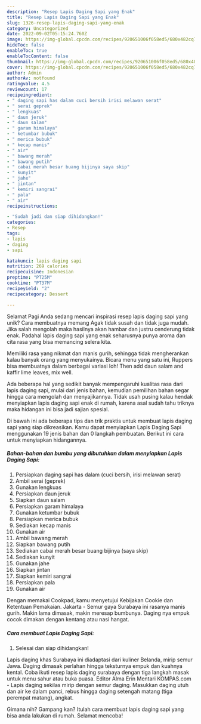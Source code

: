 ```yaml
---
description: "Resep Lapis Daging Sapi yang Enak"
title: "Resep Lapis Daging Sapi yang Enak"
slug: 1326-resep-lapis-daging-sapi-yang-enak
category: Uncategorized
date: 2022-09-02T05:15:24.760Z
image: https://img-global.cpcdn.com/recipes/920651006f058ed5/680x482cq70/lapis-daging-sapi-foto-resep-utama.jpg
hideToc: false
enableToc: true
enableTocContent: false
thumbnail: https://img-global.cpcdn.com/recipes/920651006f058ed5/680x482cq70/lapis-daging-sapi-foto-resep-utama.jpg
cover: https://img-global.cpcdn.com/recipes/920651006f058ed5/680x482cq70/lapis-daging-sapi-foto-resep-utama.jpg
author: Admin
authorAv: notfound
ratingvalue: 4.5
reviewcount: 17
recipeingredient:
- " daging sapi has dalam cuci bersih irisi melawan serat"
- " serai geprek"
- " lengkuas"
- " daun jeruk"
- " daun salam"
- " garam himalaya"
- " ketumbar bubuk"
- " merica bubuk"
- " kecap manis"
- " air"
- " bawang merah"
- " bawang putih"
- " cabai merah besar buang bijinya saya skip"
- " kunyit"
- " jahe"
- " jintan"
- " kemiri sangrai"
- " pala"
- " air"
recipeinstructions:

- "Sudah jadi dan siap dihidangkan!"
categories:
- Resep
tags:
- lapis
- daging
- sapi

katakunci: lapis daging sapi 
nutrition: 269 calories
recipecuisine: Indonesian
preptime: "PT25M"
cooktime: "PT37M"
recipeyield: "2"
recipecategory: Dessert

---
```



Selamat Pagi Anda sedang mencari inspirasi resep lapis daging sapi yang unik? Cara membuatnya memang Agak tidak susah dan tidak juga mudah. Jika salah mengolah maka hasilnya akan hambar dan justru cenderung tidak enak. Padahal lapis daging sapi yang enak seharusnya punya aroma dan cita rasa yang bisa memancing selera kita.


Memiliki rasa yang nikmat dan manis gurih, sehingga tidak mengherankan kalau banyak orang yang menyukainya. Bicara menu yang satu ini, Ruppers bisa membuatnya dalam berbagai variasi loh! Then add daun salam and kaffir lime leaves, mix well.

Ada beberapa hal yang sedikit banyak mempengaruhi kualitas rasa dari lapis daging sapi, mulai dari jenis bahan, kemudian pemilihan bahan segar hingga cara mengolah dan menyajikannya. Tidak usah pusing kalau hendak menyiapkan lapis daging sapi enak di rumah, karena asal sudah tahu triknya maka hidangan ini bisa jadi sajian spesial.


Di bawah ini ada beberapa tips dan trik praktis untuk membuat lapis daging sapi yang siap dikreasikan. Kamu dapat menyiapkan Lapis Daging Sapi menggunakan 19 jenis bahan dan 0 langkah pembuatan. Berikut ini cara untuk menyiapkan hidangannya.

<!--inarticleads1-->

##### Bahan-bahan dan bumbu yang dibutuhkan dalam menyiapkan Lapis Daging Sapi:

1. Persiapkan  daging sapi has dalam (cuci bersih, irisi melawan serat)
1. Ambil  serai (geprek)
1. Gunakan  lengkuas
1. Persiapkan  daun jeruk
1. Siapkan  daun salam
1. Persiapkan  garam himalaya
1. Gunakan  ketumbar bubuk
1. Persiapkan  merica bubuk
1. Sediakan  kecap manis
1. Gunakan  air
1. Ambil  bawang merah
1. Siapkan  bawang putih
1. Sediakan  cabai merah besar buang bijinya (saya skip)
1. Sediakan  kunyit
1. Gunakan  jahe
1. Siapkan  jintan
1. Siapkan  kemiri sangrai
1. Persiapkan  pala
1. Gunakan  air


Dengan memakai Cookpad, kamu menyetujui Kebijakan Cookie dan Ketentuan Pemakaian. Jakarta - Semur gaya Surabaya ini rasanya manis gurih. Makin lama dimasak, makin meresap bumbunya. Daging nya empuk cocok dimakan dengan kentang atau nasi hangat. 

<!--inarticleads2-->

##### Cara membuat Lapis Daging Sapi:


1. Selesai dan siap dihidangkan!

Lapis daging khas Surabaya ini diadaptasi dari kuliner Belanda, mirip semur Jawa. Daging dimasak perlahan hingga teksturnya empuk dan kuahnya kental. Coba ikuti resep lapis daging surabaya dengan tiga langkah masak untuk menu sahur atau buka puasa. Editor Alma Erin Mentari KOMPAS.com - Lapis daging sekilas mirip dengan semur daging. Masukkan daging utuh dan air ke dalam panci, rebus hingga daging setengah matang (tiga perempat matang), angkat. 

Gimana nih? Gampang kan? Itulah cara membuat lapis daging sapi yang bisa anda lakukan di rumah. Selamat mencoba!
